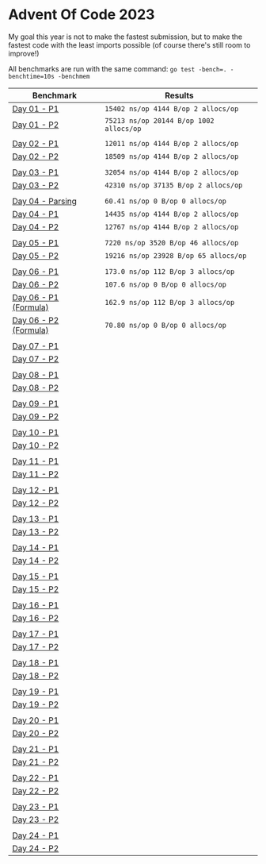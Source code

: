 # Advent Of Code 2023

My goal this year is not to make the fastest submission, but to make the fastest code with the least imports possible (of course there's still room to improve!)

All benchmarks are run with the same command: `go test -bench=. -benchtime=10s -benchmem`

| Benchmark                       | Results                                  |
|---------------------------------|------------------------------------------|
| [Day 01 - P1](./day01/)          | `15402 ns/op 4144 B/op 2 allocs/op`      |
| [Day 01 - P2](./day01/)          | `75213 ns/op 20144 B/op 1002 allocs/op` |
|||
| [Day 02 - P1](./day02/)          | `12011 ns/op 4144 B/op 2 allocs/op`      |
| [Day 02 - P2](./day02/)          | `18509 ns/op 4144 B/op 2 allocs/op`      |
|||
| [Day 03 - P1](./day03/)          | `32054 ns/op 4144 B/op 2 allocs/op`      |
| [Day 03 - P2](./day03/)          | `42310 ns/op 37135 B/op 2 allocs/op`|
|||
| [Day 04 - Parsing](./day04/)     | `60.41 ns/op 0 B/op 0 allocs/op`        |
| [Day 04 - P1](./day04/)          | `14435 ns/op 4144 B/op 2 allocs/op`     |
| [Day 04 - P2](./day04/)          | `12767 ns/op 4144 B/op 2 allocs/op`     |
|||
| [Day 05 - P1](./day05/)          | `7220 ns/op 3520 B/op 46 allocs/op`     |
| [Day 05 - P2](./day05/)          | `19216 ns/op 23928 B/op 65 allocs/op`   |
|||
| [Day 06 - P1](./day06/)          | `173.0 ns/op 112 B/op 3 allocs/op`       |
| [Day 06 - P2](./day06/)          |  `107.6 ns/op 0 B/op 0 allocs/op`        |
| [Day 06 - P1 (Formula)](./day06/)| `162.9 ns/op 112 B/op 3 allocs/op`       |
| [Day 06 - P2 (Formula)](./day06/)|  `70.80 ns/op 0 B/op 0 allocs/op`        |
|||
| [Day 07 - P1](./day07/)          |                                          |
| [Day 07 - P2](./day07/)          |                                          |
|||
| [Day 08 - P1](./day08/)          |                                          |
| [Day 08 - P2](./day08/)          |                                          |
|||
| [Day 09 - P1](./day09/)          |                                          |
| [Day 09 - P2](./day09/)          |                                          |
|||
| [Day 10 - P1](./day10/)          |                                          |
| [Day 10 - P2](./day10/)          |                                          |
|||
| [Day 11 - P1](./day11/)          |                                          |
| [Day 11 - P2](./day11/)          |                                          |
|||
| [Day 12 - P1](./day12/)          |                                          |
| [Day 12 - P2](./day12/)          |                                          |
|||
| [Day 13 - P1](./day13/)          |                                          |
| [Day 13 - P2](./day13/)          |                                          |
|||
| [Day 14 - P1](./day14/)          |                                          |
| [Day 14 - P2](./day14/)          |                                          |
|||
| [Day 15 - P1](./day15/)          |                                          |
| [Day 15 - P2](./day15/)          |                                          |
|||
| [Day 16 - P1](./day16/)          |                                          |
| [Day 16 - P2](./day16/)          |                                          |
|||
| [Day 17 - P1](./day17/)          |                                          |
| [Day 17 - P2](./day17/)          |                                          |
|||
| [Day 18 - P1](./day18/)          |                                          |
| [Day 18 - P2](./day18/)          |                                          |
|||
| [Day 19 - P1](./day19/)          |                                          |
| [Day 19 - P2](./day19/)          |                                          |
|||
| [Day 20 - P1](./day20/)          |                                          |
| [Day 20 - P2](./day20/)          |                                          |
|||
| [Day 21 - P1](./day21/)          |                                          |
| [Day 21 - P2](./day21/)          |                                          |
|||
| [Day 22 - P1](./day22/)          |                                          |
| [Day 22 - P2](./day22/)          |                                          |
|||
| [Day 23 - P1](./day23/)          |                                          |
| [Day 23 - P2](./day23/)          |                                          |
|||
| [Day 24 - P1](./day24/)          |                                          |
| [Day 24 - P2](./day24/)          |                                          |
